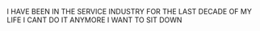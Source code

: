 I HAVE BEEN IN THE SERVICE INDUSTRY FOR THE LAST DECADE OF MY LIFE I CANT DO IT ANYMORE I WANT TO SIT DOWN
